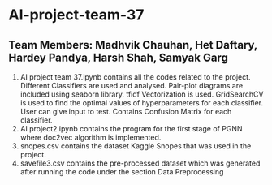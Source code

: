 # AI-project-team-37
## Team Members: Madhvik Chauhan, Het Daftary, Hardey Pandya, Harsh Shah, Samyak Garg
1. AI project team 37.ipynb contains all the codes related to the project. Different Classifiers are used and analysed. Pair-plot diagrams are included using seaborn library. tfidf Vectorization is used. GridSearchCV is used to find the optimal values of hyperparameters for each classifier. User can give input to test. Contains Confusion Matrix for each classifier.
2. AI project2.ipynb contains the program for the first stage of PGNN where doc2vec algorithm is implemented.
3. snopes.csv contains the dataset Kaggle Snopes that was used in the project.
4. savefile3.csv contains the pre-processed dataset which was generated after running the code under the section Data Preprocessing
